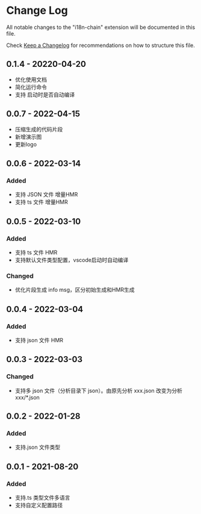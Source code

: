 # Change Log

All notable changes to the "i18n-chain" extension will be documented in this file.

Check [Keep a Changelog](https://keepachangelog.com/zh-CN/1.0.0/) for recommendations on how to structure this file.

## 0.1.4 - 20220-04-20
- 优化使用文档
- 简化运行命令
- 支持 启动时是否自动编译

## 0.0.7 - 2022-04-15
- 压缩生成的代码片段
- 新增演示图
- 更新logo

## 0.0.6 - 2022-03-14

### Added
- 支持 JSON 文件 增量HMR
- 支持 ts 文件 增量HMR

## 0.0.5 - 2022-03-10

### Added
- 支持 ts 文件 HMR
- 支持默认文件类型配置，vscode启动时自动编译

### Changed
- 优化片段生成 info msg，区分初始生成和HMR生成

## 0.0.4 - 2022-03-04

### Added
- 支持 json 文件 HMR

## 0.0.3 - 2022-03-03

### Changed

- 支持多 json 文件（分析目录下 json）。由原先分析 xxx.json 改变为分析 xxx/\*.json

## 0.0.2 - 2022-01-28

### Added

- 支持.json 文件类型

## 0.0.1 - 2021-08-20

### Added

- 支持.ts 类型文件多语言
- 支持自定义配置路径
